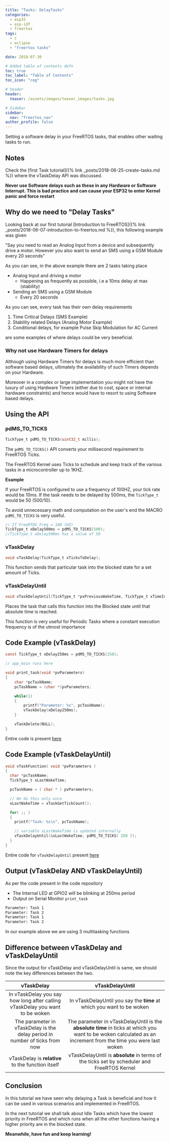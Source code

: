```yaml
---
title: "Tasks: DelayTasks"
categories:
  - esp32
  - esp-idf
  - freertos
tags:
  - c
  - eclipse
  - "freertos tasks"

date: 2018-07-30

# Added table of contents defn
toc: true
toc_label: "Table of Contents"
toc_icon: "cog"

# header
header:
  teaser: /assets/images/teaser_images/tasks.jpg

# Sidebar
sidebar:
  nav: "freertos_nav"
author_profile: false
---
```


Setting a software delay in your FreeRTOS tasks, that enables other waiting tasks to run.

## Notes

Check the [first Task tutorial]({% link _posts/2018-06-25-create-tasks.md %}) where the vTaskDelay API was discussed.

**Never use Software delays such as these in any Hardware or Software Interrupt. This is bad practice and can cause your ESP32 to enter Kernel panic and force restart**

## Why do we need to "Delay Tasks"

Looking back at our first tutorial [Introduction to FreeRTOS]({% link _posts/2018-06-07-introduction-to-freertos.md %}), this following example was given

"Say you need to read an Analog Input from a device and subsequently drive a motor. However you also want to send an SMS using a GSM Module every 20 seconds"

As you can see, in the above example there are 2 tasks taking place

- Analog Input and driving a motor
  - Happening as frequently as possible, i.e a 10ms delay at max (stability)
- Sending an SMS using a GSM Module 
  - Every 20 seconds

As you can see, every task has their own delay requirements

1. Time Critical Delays (SMS Example)
2. Stability related Delays (Analog Motor Example)
3. Conditional delays, for example Pulse Skip Modulation for AC Current

are some examples of where delays could be very beneficial.

### Why not use Hardware Timers for delays

Although using Hardware Timers for delays is much more efficient than software based delays, ultimately the availability of such Timers depends on your Hardware. 

Moreover in a complex or large implementation you might not have the luxury of using Hardware Timers
(either due to cost, space or internal hardware constraints) and hence would have to resort to using Software based delays.

## Using the API

### pdMS_TO_TICKS

``` c
TickType_t pdMS_TO_TICKS(uint32_t millis);
```

The `pdMS_TO_TICKS()` API converts your millisecond requirement to FreeRTOS Ticks. 

The FreeRTOS Kernel uses Ticks to schedule and keep track of the various tasks in a microcontroller up to 1KHZ.

**Example**

If your FreeRTOS is configured to use a frequency of 100HZ, your tick rate would be 10ms. If the task needs to be delayed by 500ms, the `TickType_t` would be 50 (500/10).

To avoid unnecessary math and computation on the user's end the MACRO `pdMS_TO_TICKS` is very useful.

``` c
// If FreeRTOS Freq = 100 (HZ)
TickType_t xDelay500ms = pdMS_TO_TICKS(500);
//TickType_t xDelay500ms has a value of 50
```

### vTaskDelay

``` c
void vTaskDelay(TickType_t xTicksToDelay);
```

This function sends that particular task into the blocked state for a set amount of Ticks.

### vTaskDelayUntil

```c
void vTaskDelayUntil(TickType_t *pxPreviousWakeTime, TickType_t xTimeIncrement);
```

Places the task that calls this function into the Blocked state until that absolute time is reached.

This function is very useful for Periodic Tasks where a constant execution frequency is of the utmost importance

## Code Example (vTaskDelay)

``` c
const TickType_t xDelay250ms = pdMS_TO_TICKS(250);

// app_main runs here

void print_task(void *pvParameters)
{
	char *pcTaskName;
	pcTaskName = (char *)pvParameters;

	while(1)
	{
		printf("Parameter: %s", pcTaskName);
		vTaskDelay(xDelay250ms);
	}

	vTaskDelete(NULL);
}
```

Entire code is present [here](https://github.com/coder137/ESP32-Repo/blob/master/FreeRTOS/Task/DelayTasks/main/main.c)


## Code Example (vTaskDelayUntil)

``` c
void vTaskFunction( void *pvParameters )
{
  char *pcTaskName;
  TickType_t xLastWakeTime;

  pcTaskName = ( char * ) pvParameters;

  // We do this only once
  xLastWakeTime = xTaskGetTickCount();

  for( ;; )
  {
    printf("Task: %s\n", pcTaskName);

    // variable xLastWakeTime is updated internally
    vTaskDelayUntil(&xLastWakeTime, pdMS_TO_TICKS( 250 ));
  }
}
```

Entire code for `vTaskDelayUntil` present [here](https://github.com/coder137/ESP32-Repo/blob/master/FreeRTOS/Task/DelayTasksUntil/main/main.c)

## Output (vTaskDelay AND vTaskDelayUntil)

As per the code present in the code repository

- The Internal LED at GPIO2 will be blinking at 250ms period
- Output on Serial Monitor `print_task`

``` bash
Parameter: Task 1
Parameter: Task 2
Parameter: Task 1
Parameter: Task 2
```
In our example above we are using 3 multitasking functions

## Difference between vTaskDelay and vTaskDelayUntil

Since the output for vTaskDelay and vTaskDelayUntil is same, we should note the key differences between the two.

<!-- Do not touch the below table code (https://www.tablesgenerator.com/markdown_tables) -->

| vTaskDelay 	| vTaskDelayUntil 	|
|:----------------------------------------------------------------------------:	|:---------------------------------------------------------------------------------------------------------------------------------------------------------:	|
| In vTaskDelay you say how long after calling vTaskDelay you want to be woken 	| In vTaskDelayUntil you say the **time** at which you want to be woken 	|
| The parameter in vTaskDelay is the delay period in number of ticks from now 	| The parameter in vTaskDelayUntil is the **absolute time** in ticks at which you want to be woken calculated as an increment from the time you were last woken 	|
| vTaskDelay is **relative** to the function itself 	| vTaskDelayUntil is **absolute** in terms of the ticks set by scheduler and FreeRTOS Kernel 	|

## Conclusion

In this tutorial we have seen why delaying a Task is beneficial and how it can be used in various scenarios and implemented in FreeRTOS.

In the next tutorial we shall talk about Idle Tasks which have the lowest priority in FreeRTOS and which runs when all the other functions having a higher priority are in the blocked state.

**Meanwhile, have fun and keep learning!**